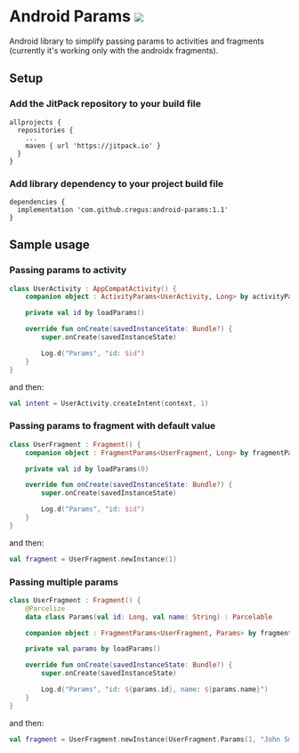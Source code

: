 # Android Params [![](https://jitpack.io/v/cregus/android-params.svg)](https://jitpack.io/#cregus/android-params)
Android library to simplify passing params to activities and fragments (currently it's working only with the androidx fragments).

## Setup
### Add the JitPack repository to your build file
```
allprojects {
  repositories {
    ...
    maven { url 'https://jitpack.io' }
  }
}
```

### Add library dependency to your project build file
```
dependencies {
  implementation 'com.github.cregus:android-params:1.1'
}
```

## Sample usage
### Passing params to activity
```kotlin
class UserActivity : AppCompatActivity() {
    companion object : ActivityParams<UserActivity, Long> by activityParams()

    private val id by loadParams()

    override fun onCreate(savedInstanceState: Bundle?) {
        super.onCreate(savedInstanceState)

        Log.d("Params", "id: $id")
    }
}
```
and then:
```kotlin
val intent = UserActivity.createIntent(context, 1)
```

### Passing params to fragment with default value
```kotlin
class UserFragment : Fragment() {
    companion object : FragmentParams<UserFragment, Long> by fragmentParams()

    private val id by loadParams(0)

    override fun onCreate(savedInstanceState: Bundle?) {
        super.onCreate(savedInstanceState)

        Log.d("Params", "id: $id")
    }
}
```
and then:
```kotlin
val fragment = UserFragment.newInstance(1)
```

### Passing multiple params
```kotlin
class UserFragment : Fragment() {
    @Parcelize
    data class Params(val id: Long, val name: String) : Parcelable

    companion object : FragmentParams<UserFragment, Params> by fragmentParams()

    private val params by loadParams()

    override fun onCreate(savedInstanceState: Bundle?) {
        super.onCreate(savedInstanceState)

        Log.d("Params", "id: ${params.id}, name: ${params.name}")
    }
}
```
and then:
```kotlin
val fragment = UserFragment.newInstance(UserFragment.Params(1, "John Smith"))
```
